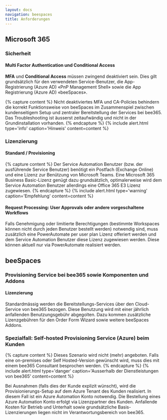 ```yaml
---
layout: docs
navigation: beespaces
title: Anforderungen
---
```


## Microsoft 365
### Sicherheit
#### Multi Factor Authentication und Conditional Access
**MFA** und **Conditional Access** müssen zwingend deaktiviert sein. Dies gilt grundsätzlich für den verwendeten Service-Benutzer, die App-Registrierung (Azure AD) «PnP Management Shell» sowie die App Registrierung (Azure AD) «beeSpaces».

{% capture content %}
Nicht deaktiviertes MFA und CA-Policies behindern die korrekt Funktionsweise von beeSpaces im Zusammenspiel zwischen kundenseitigem Setup und zentraler Bereitstellung der Services bei bee365.
Das Troubleshooting ist äusserst zeitaufwändig und nicht in der Grundinstallation vorhanden.
{% endcapture %}
{% include alert.html type='info' caption='Hinweis' content=content %}


### Lizenzierung
#### Standard / Provisioning
{% capture content %}
Der Service Automation Benutzer (bzw. der ausführende Service Benutzer) benötigt ein Postfach (Exchange Online) und eine Lizenz zur Benützung von Microsoft Teams. Eine Microsoft 365 Business Basic-Lizenz genügt dazu grundsätzlich, optimalerweise wird dem Service Automation Benutzer allerdings eine Office 365 E3 Lizenz zugewiesen.
{% endcapture %}
{% include alert.html type='warning' caption='Empfehlung' content=content %}

#### Request Processing: User Approvals oder andere vorgeschaltene Workflows 
Falls Genehmigung oder limitierte Berechtigungen (bestimmte Workspaces können nicht durch jeden Benutzer bestellt werden) notwendig sind, muss zusätzlich eine PowerAutomate per user plan Lizenz offeriert werden und dem Service Automation Benutzer diese Lizenz zugewiesen werden. Diese können aktuell nur via PowerAutomate realisiert werden. 


## beeSpaces
### Provisioning Service bei bee365 sowie Komponenten und Addons
#### Lizenzierung
Standardmässig werden die Bereitstellungs-Services über den Cloud-Service von bee365 bezogen. Diese Benutzung wird mit einer jährlich anfallenden Benutzungsgebühr abgegolten. Dazu kommen zusätzliche Lizenzgebühren für den Order Form Wizard sowie weitere beeSpaces Addons.

### Spezialfall: Self-hosted Provisioning Service (Azure) beim Kunden
{% capture content %}
Dieses Szenario wird nicht (mehr) angeboten. Falls eine on-premises oder Self Hosted-Version gewünscht wird, muss dies mit einem bee365 Consultant besprochen werden.
{% endcapture %}
{% include alert.html type='danger' caption='Ausserhalb der Dienstleistungen von bee365' content=content %}


Bei Ausnahmen (falls dies der Kunde explizit wünscht), wird die Provisionierungs-Setup auf dem Azure Tenant des Kunden realisiert. In diesem Fall ist ein Azure Automation Konto notwendig. Die Bestellung eines Azure Automation Konto erfolgt via Lizenzpartner des Kunden. Anfallende Kosten für Betrieb und Unterhalt sowie grundsätzliche Basis-Lizenzierungen liegen nicht im Verantwortungsbereich von bee365.